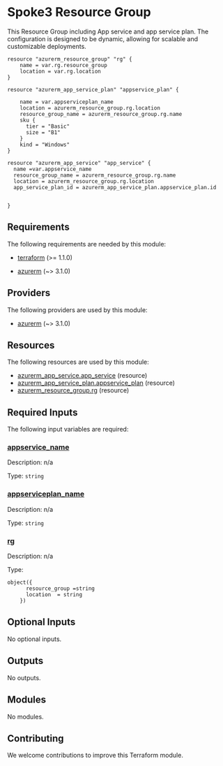 <!-- BEGIN_TF_DOCS -->
# Spoke3 Resource Group

This Resource Group  including App service and app service plan. The configuration is designed to be dynamic, allowing for scalable and customizable deployments.

```hcl
resource "azurerm_resource_group" "rg" {
    name = var.rg.resource_group
    location = var.rg.location
}

resource "azurerm_app_service_plan" "appservice_plan" {
    
    name = var.appserviceplan_name
    location = azurerm_resource_group.rg.location
    resource_group_name = azurerm_resource_group.rg.name
    sku {
      tier = "Basic"
      size = "B1"
    }
    kind = "Windows"
}

resource "azurerm_app_service" "app_service" {
  name =var.appservice_name
  resource_group_name = azurerm_resource_group.rg.name
  location = azurerm_resource_group.rg.location
  app_service_plan_id = azurerm_app_service_plan.appservice_plan.id

  
}
```

<!-- markdownlint-disable MD033 -->
## Requirements

The following requirements are needed by this module:

- <a name="requirement_terraform"></a> [terraform](#requirement\_terraform) (>= 1.1.0)

- <a name="requirement_azurerm"></a> [azurerm](#requirement\_azurerm) (~> 3.1.0)

## Providers

The following providers are used by this module:

- <a name="provider_azurerm"></a> [azurerm](#provider\_azurerm) (~> 3.1.0)

## Resources

The following resources are used by this module:

- [azurerm_app_service.app_service](https://registry.terraform.io/providers/hashicorp/azurerm/latest/docs/resources/app_service) (resource)
- [azurerm_app_service_plan.appservice_plan](https://registry.terraform.io/providers/hashicorp/azurerm/latest/docs/resources/app_service_plan) (resource)
- [azurerm_resource_group.rg](https://registry.terraform.io/providers/hashicorp/azurerm/latest/docs/resources/resource_group) (resource)

<!-- markdownlint-disable MD013 -->
## Required Inputs

The following input variables are required:

### <a name="input_appservice_name"></a> [appservice\_name](#input\_appservice\_name)

Description: n/a

Type: `string`

### <a name="input_appserviceplan_name"></a> [appserviceplan\_name](#input\_appserviceplan\_name)

Description: n/a

Type: `string`

### <a name="input_rg"></a> [rg](#input\_rg)

Description: n/a

Type:

```hcl
object({
      resource_group =string
      location  = string
    })
```

## Optional Inputs

No optional inputs.

## Outputs

No outputs.

## Modules

No modules.

## Contributing

We welcome contributions to improve this Terraform module.
<!-- END_TF_DOCS -->